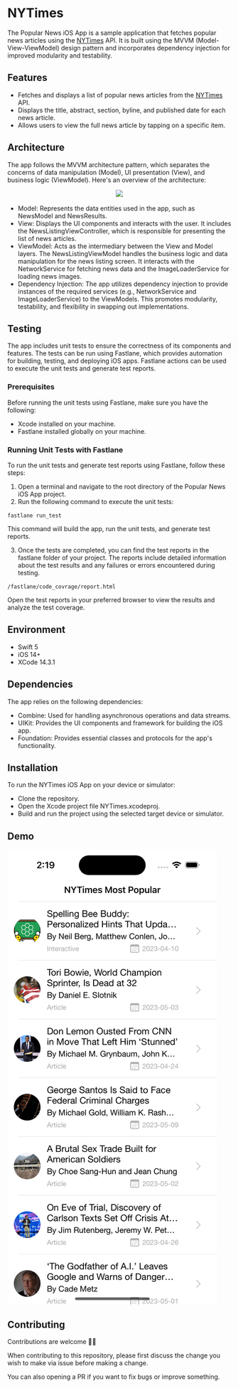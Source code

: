 # NYTimes

The Popular News iOS App is a sample application that fetches popular news articles using the [NYTimes](https://www.nytimes.com) API. It is built using the MVVM (Model-View-ViewModel) design pattern and incorporates dependency injection for improved modularity and testability.

## Features

- Fetches and displays a list of popular news articles from the [NYTimes](https://www.nytimes.com) API.
- Displays the title, abstract, section, byline, and published date for each news article.
- Allows users to view the full news article by tapping on a specific item.

## Architecture

The app follows the MVVM architecture pattern, which separates the concerns of data manipulation (Model), UI presentation (View), and business logic (ViewModel). Here's an overview of the architecture:

<p align="center">
  <img src ="https://github.com/Sajjad-Zafar/NYTimes/blob/feature/readme/MVVM.png?raw=true"/>
</p>

- Model: Represents the data entities used in the app, such as NewsModel and NewsResults.
- View: Displays the UI components and interacts with the user. It includes the NewsListingViewController, which is responsible for presenting the list of news articles.
- ViewModel: Acts as the intermediary between the View and Model layers. The NewsListingViewModel handles the business logic and data manipulation for the news listing screen. It interacts with the NetworkService for fetching news data and the ImageLoaderService for loading news images.
- Dependency Injection: The app utilizes dependency injection to provide instances of the required services (e.g., NetworkService and ImageLoaderService) to the ViewModels. This promotes modularity, testability, and flexibility in swapping out implementations.

## Testing

The app includes unit tests to ensure the correctness of its components and features. The tests can be run using Fastlane, which provides automation for building, testing, and deploying iOS apps. Fastlane actions can be used to execute the unit tests and generate test reports.

### Prerequisites
Before running the unit tests using Fastlane, make sure you have the following:

- Xcode installed on your machine.
- Fastlane installed globally on your machine.

### Running Unit Tests with Fastlane
To run the unit tests and generate test reports using Fastlane, follow these steps:

1. Open a terminal and navigate to the root directory of the Popular News iOS App project.
2. Run the following command to execute the unit tests:

```
fastlane run_test
```
This command will build the app, run the unit tests, and generate test reports.

3. Once the tests are completed, you can find the test reports in the fastlane folder of your project. The reports include detailed information about the test results and any failures or errors encountered during testing.

```
/fastlane/code_covrage/report.html
```
Open the test reports in your preferred browser to view the results and analyze the test coverage.

## Environment

- Swift 5
- iOS 14+
- XCode 14.3.1

## Dependencies

The app relies on the following dependencies:

- Combine: Used for handling asynchronous operations and data streams.
- UIKit: Provides the UI components and framework for building the iOS app.
- Foundation: Provides essential classes and protocols for the app's functionality.

## Installation

To run the NYTimes iOS App on your device or simulator:

- Clone the repository.
- Open the Xcode project file NYTimes.xcodeproj.
- Build and run the project using the selected target device or simulator.

## Demo
<p align="left">
  <img src ="https://github.com/Sajjad-Zafar/NYTimes/blob/main/demo.png?raw=true"/>
</p>

## Contributing

Contributions are welcome 🎉🎊

When contributing to this repository, please first discuss the change you wish to make via issue before making a change.

You can also opening a PR if you want to fix bugs or improve something.

